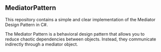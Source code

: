 ## MediatorPattern

This repository contains a simple and clear implementation of the Mediator Design Pattern in C#. 

The Mediator Pattern is a behavioral design pattern that allows you to reduce chaotic dependencies between objects. Instead, they communicate indirectly through a mediator object.
